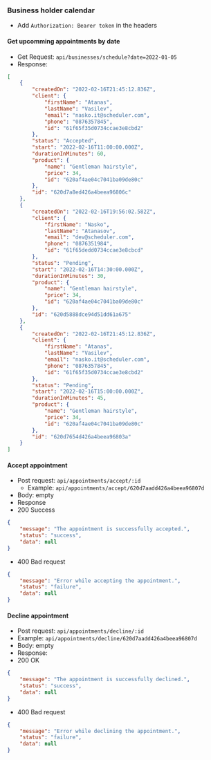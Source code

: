 ### Business holder calendar
- Add ```Authorization: Bearer token``` in the headers
#### Get upcomming appointments by date
- Get Request: ```api/businesses/schedule?date=2022-01-05```
- Response:
```json
[
    {
        "createdOn": "2022-02-16T21:45:12.836Z",
        "client": {
            "firstName": "Atanas",
            "lastName": "Vasilev",
            "email": "nasko.it@scheduler.com",
            "phone": "0876357845",
            "id": "61f65f35d0734ccae3e8cbd2"
        },
        "status": "Accepted",
        "start": "2022-02-16T11:00:00.000Z",
        "durationInMinutes": 60,
        "product": {
            "name": "Gentleman hairstyle",
            "price": 34,
            "id": "620af4ae04c7041ba09de80c"
        },
        "id": "620d7a8ed426a4beea96806c"
    },
    {
        "createdOn": "2022-02-16T19:56:02.582Z",
        "client": {
            "firstName": "Nasko",
            "lastName": "Atanasov",
            "email": "dev@scheduler.com",
            "phone": "0876351984",
            "id": "61f65dedd0734ccae3e8cbcd"
        },
        "status": "Pending",
        "start": "2022-02-16T14:30:00.000Z",
        "durationInMinutes": 30,
        "product": {
            "name": "Gentleman hairstyle",
            "price": 34,
            "id": "620af4ae04c7041ba09de80c"
        },
        "id": "620d5888dce94d51dd61a675"
    },
    {
        "createdOn": "2022-02-16T21:45:12.836Z",
        "client": {
            "firstName": "Atanas",
            "lastName": "Vasilev",
            "email": "nasko.it@scheduler.com",
            "phone": "0876357845",
            "id": "61f65f35d0734ccae3e8cbd2"
        },
        "status": "Pending",
        "start": "2022-02-16T15:00:00.000Z",
        "durationInMinutes": 45,
        "product": {
            "name": "Gentleman hairstyle",
            "price": 34,
            "id": "620af4ae04c7041ba09de80c"
        },
        "id": "620d7654d426a4beea96803a"
    }
]
```

#### Accept appointment
- Post request: ```api/appointments/accept/:id```
    - Example: ```api/appointments/accept/620d7aadd426a4beea96807d```
- Body: empty
- Response
- 200 Success
```json
{
    "message": "The appointment is successfully accepted.",
    "status": "success",
    "data": null
}
```
- 400 Bad request
```json
{
    "message": "Error while accepting the appointment.",
    "status": "failure",
    "data": null
}
```
#### Decline appointment
- Post request: ```api/appointments/decline/:id```
- Example: ```api/appointments/decline/620d7aadd426a4beea96807d```
- Body: empty
- Response: 
- 200 OK
```json
{
    "message": "The appointment is successfully declined.",
    "status": "success",
    "data": null
}
```
- 400 Bad request
```json
{
    "message": "Error while declining the appointment.",
    "status": "failure",
    "data": null
}
```